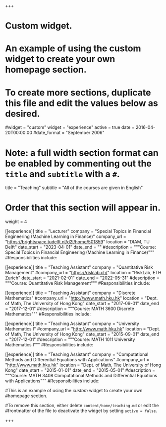 +++
# Custom widget.
# An example of using the custom widget to create your own homepage section.
# To create more sections, duplicate this file and edit the values below as desired.
#widget = "custom"
widget = "experience"
active = true
date = 2016-04-20T00:00:00
#date_format = "September 2006"

# Note: a full width section format can be enabled by commenting out the `title` and `subtitle` with a `#`.
title = "Teaching"
subtitle = "All of the courses are given in English"

# Order that this section will appear in.
weight = 4

[[experience]]
  title = "Lecturer"
  company = "Special Topics in Financial Engineering (Machine Learning in Finance)"
  company_url = "https://brightspace.tudelft.nl/d2l/home/501859"
  location = "DIAM, TU Delft"
  date_start = "2023-04-01"
  date_end = ""
  #description = """Course: Special Topics in Financial Engineering (Machine Learning in Finance)"""
  #Responsibilities include:

[[experience]]
  title = "Teaching Assistant"
  company = "Quantitative Risk Management"
  #company_url = "https://risklab.ch/"
  location = "RiskLab, ETH Zurich"
  date_start = "2021-02-01"
  date_end = "2022-05-31"
  #description = """Course: Quantitative Risk Management"""
  #Responsibilities include:

[[experience]]
  title = "Teaching Assistant"
  company = "Discrete Mathematics"
  #company_url = "http://www.math.hku.hk"
  location = "Dept. of Math, The University of Hong Kong"
  date_start = "2017-09-01"
  date_end = "2017-12-01"
  #description = """Course: MATH 3600 Discrete Mathematics"""
  #Responsibilities include:
  
[[experience]]
  title = "Teaching Assistant"
  company = "University Mathematics I"
  #company_url = "http://www.math.hku.hk"
  location = "Dept. of Math, The University of Hong Kong"
  date_start = "2015-09-01"
  date_end = "2017-12-01"
  #description = """Course: MATH 1011 University Mathematics I"""
  #Responsibilities include:
  
[[experience]]
  title = "Teaching Assistant"
  company = "Computational Methods and Differential Equations with Applications"
  #company_url = "http://www.math.hku.hk"
  location = "Dept. of Math, The University of Hong Kong"
  date_start = "2015-01-01"
  date_end = "2015-05-01"
  #description = """Course: MATH 3408 Computational Methods and Differential Equations with Applications"""
  #Responsibilities include:    
  
  #This is an example of using the *custom* widget to create your own #homepage section.

#To remove this section, either delete `content/home/teaching.md` or edit the #frontmatter of the file to deactivate the widget by setting `active = false`.


+++

